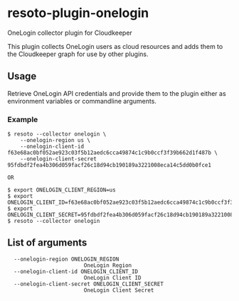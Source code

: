 # resoto-plugin-onelogin
OneLogin collector plugin for Cloudkeeper

This plugin collects OneLogin users as cloud resources and adds them to the Cloudkeeper graph for use by other plugins.

## Usage
Retrieve OneLogin API credentials and provide them to the plugin either as environment variables or commandline arguments.

### Example
```
$ resoto --collector onelogin \
    --onelogin-region us \
    --onelogin-client-id f63e68ac0bf052ae923c03f5b12aedc6cca49874c1c9b0ccf3f39b662d1f487b \
    --onelogin-client-secret 95fdbdf2fea4b306d059facf26c18d94cb190189a3221008eca14c5dd0b0fce1

OR

$ export ONELOGIN_CLIENT_REGION=us
$ export ONELOGIN_CLIENT_ID=f63e68ac0bf052ae923c03f5b12aedc6cca49874c1c9b0ccf3f39b662d1f487b
$ export ONELOGIN_CLIENT_SECRET=95fdbdf2fea4b306d059facf26c18d94cb190189a3221008eca14c5dd0b0fce1
$ resoto --collector onelogin
```

## List of arguments
```
  --onelogin-region ONELOGIN_REGION
                        OneLogin Region
  --onelogin-client-id ONELOGIN_CLIENT_ID
                        OneLogin Client ID
  --onelogin-client-secret ONELOGIN_CLIENT_SECRET
                        OneLogin Client Secret
```
